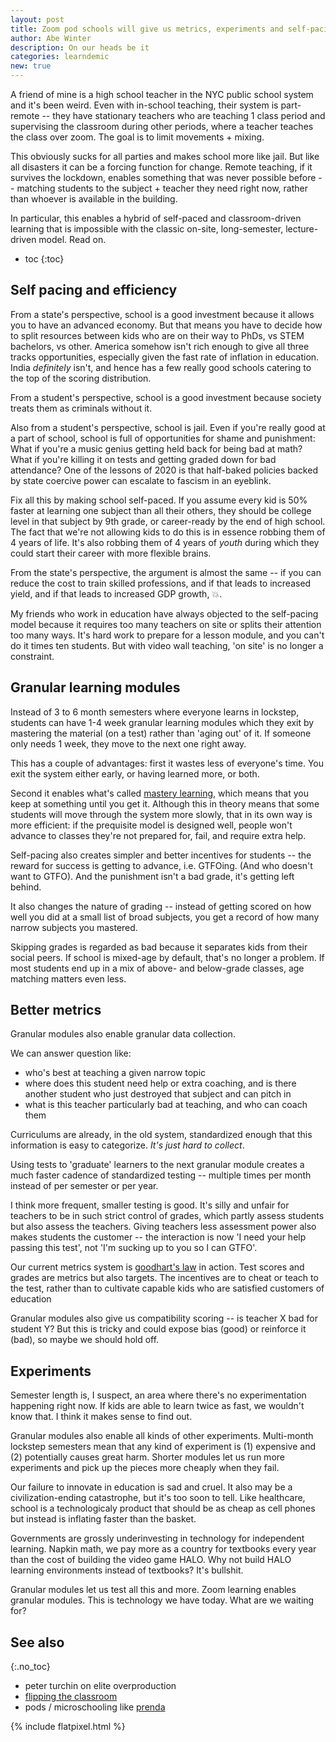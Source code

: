 ```yaml
---
layout: post
title: Zoom pod schools will give us metrics, experiments and self-pacing
author: Abe Winter
description: On our heads be it
categories: learndemic
new: true
---
```


A friend of mine is a high school teacher in the NYC public school system and it's been weird.
Even with in-school teaching, their system is part-remote --
they have stationary teachers who are teaching 1 class period and supervising the classroom during other periods, where a teacher teaches the class over zoom.
The goal is to limit movements + mixing.

This obviously sucks for all parties and makes school more like jail.
But like all disasters it can be a forcing function for change.
Remote teaching, if it survives the lockdown, enables something that was never possible before --
matching students to the subject + teacher they need right now, rather than whoever is available in the building.

In particular, this enables a hybrid of self-paced and classroom-driven learning that is impossible with the classic on-site, long-semester, lecture-driven model.
Read on.

* toc
{:toc}

## Self pacing and efficiency

From a state's perspective, school is a good investment because it allows you to have an advanced economy.
But that means you have to decide how to split resources between kids who are on their way to PhDs, vs STEM bachelors, vs other.
America somehow isn't rich enough to give all three tracks opportunities, especially given the fast rate of inflation in education.
India *definitely* isn't, and hence has a few really good schools catering to the top of the scoring distribution.

From a student's perspective, school is a good investment because society treats them as criminals without it.

Also from a student's perspective, school is jail.
Even if you're really good at a part of school, school is full of opportunities for shame and punishment:
What if you're a music genius getting held back for being bad at math?
What if you're killing it on tests and getting graded down for bad attendance?
One of the lessons of 2020 is that half-baked policies backed by state coercive power can escalate to fascism in an eyeblink.

Fix all this by making school self-paced.
If you assume every kid is 50% faster at learning one subject than all their others, they should be college level in that subject by 9th grade, or career-ready by the end of high school.
The fact that we're not allowing kids to do this is in essence robbing them of 4 years of life.
It's also robbing them of 4 years of *youth* during which they could start their career with more flexible brains.

From the state's perspective, the argument is almost the same --
if you can reduce the cost to train skilled professions, and if that leads to increased yield, and if that leads to increased GDP growth, 💥.

My friends who work in education have always objected to the self-pacing model because it requires too many teachers on site or splits their attention too many ways.
It's hard work to prepare for a lesson module, and you can't do it times ten students.
But with video wall teaching, 'on site' is no longer a constraint.

## Granular learning modules

Instead of 3 to 6 month semesters where everyone learns in lockstep,
students can have 1-4 week granular learning modules which they exit by mastering the material (on a test) rather than 'aging out' of it.
If someone only needs 1 week, they move to the next one right away.

This has a couple of advantages:
first it wastes less of everyone's time.
You exit the system either early, or having learned more, or both.

Second it enables what's called [mastery learning](https://en.wikipedia.org/wiki/Mastery_learning), which means that you keep at something until you get it.
Although this in theory means that some students will move through the system more slowly, that in its own way is more efficient:
if the prequisite model is designed well, people won't advance to classes they're not prepared for, fail, and require extra help.

Self-pacing also creates simpler and better incentives for students --
the reward for success is getting to advance, i.e. GTFOing.
(And who doesn't want to GTFO).
And the punishment isn't a bad grade, it's getting left behind.

It also changes the nature of grading --
instead of getting scored on how well you did at a small list of broad subjects, you get a record of how many narrow subjects you mastered.

Skipping grades is regarded as bad because it separates kids from their social peers.
If school is mixed-age by default, that's no longer a problem.
If most students end up in a mix of above- and below-grade classes, age matching matters even less.

## Better metrics

Granular modules also enable granular data collection.

We can answer question like:

* who's best at teaching a given narrow topic
* where does this student need help or extra coaching, and is there another student who just destroyed that subject and can pitch in
* what is this teacher particularly bad at teaching, and who can coach them

Curriculums are already, in the old system, standardized enough that this information is easy to categorize.
*It's just hard to collect*.

Using tests to 'graduate' learners to the next granular module creates a much faster cadence of standardized testing --
multiple times per month instead of per semester or per year.

I think more frequent, smaller testing is good.
It's silly and unfair for teachers to be in such strict control of grades, which partly assess students but also assess the teachers.
Giving teachers less assessment power also makes students the customer --
the interaction is now 'I need your help passing this test', not 'I'm sucking up to you so I can GTFO'.

Our current metrics system is [goodhart's law](https://en.wikipedia.org/wiki/Goodhart%27s_law) in action.
Test scores and grades are metrics but also targets.
The incentives are to cheat or teach to the test, rather than to cultivate capable kids who are satisfied customers of education

Granular modules also give us compatibility scoring --
is teacher X bad for student Y?
But this is tricky and could expose bias (good) or reinforce it (bad),
so maybe we should hold off.

## Experiments

Semester length is, I suspect, an area where there's no experimentation happening right now.
If kids are able to learn twice as fast, we wouldn't know that.
I think it makes sense to find out.

Granular modules also enable all kinds of other experiments.
Multi-month lockstep semesters mean that any kind of experiment is (1) expensive and (2) potentially causes great harm.
Shorter modules let us run more experiments and pick up the pieces more cheaply when they fail.

Our failure to innovate in education is sad and cruel.
It also may be a civilization-ending catastrophe, but it's too soon to tell.
Like healthcare, school is a technologicaly product that should be as cheap as cell phones but instead is inflating faster than the basket.

Governments are grossly underinvesting in technology for independent learning.
Napkin math, we pay more as a country for textbooks every year than the cost of building the video game HALO.
Why not build HALO learning environments instead of textbooks?
It's bullshit.

Granular modules let us test all this and more.
Zoom learning enables granular modules.
This is technology we have today.
What are we waiting for?

## See also
{:.no_toc}

* peter turchin on elite overproduction
* [flipping the classroom](https://teaching.cornell.edu/teaching-resources/designing-your-course/flipping-classroom)
* pods / microschooling like [prenda](https://prendaschool.com/)

{% include flatpixel.html %}
